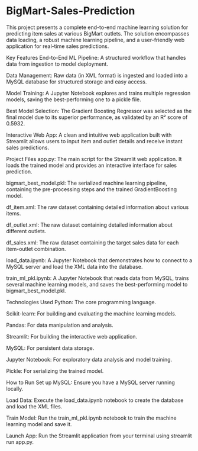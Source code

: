 # BigMart-Sales-Prediction

This project presents a complete end-to-end machine learning solution for predicting item sales at various BigMart outlets. The solution encompasses data loading, a robust machine learning pipeline, and a user-friendly web application for real-time sales predictions.

Key Features
End-to-End ML Pipeline: A structured workflow that handles data from ingestion to model deployment.

Data Management: Raw data (in XML format) is ingested and loaded into a MySQL database for structured storage and easy access.

Model Training: A Jupyter Notebook explores and trains multiple regression models, saving the best-performing one to a pickle file.

Best Model Selection: The Gradient Boosting Regressor was selected as the final model due to its superior performance, as validated by an R² score of 0.5932.

Interactive Web App: A clean and intuitive web application built with Streamlit allows users to input item and outlet details and receive instant sales predictions.

Project Files
app.py: The main script for the Streamlit web application. It loads the trained model and provides an interactive interface for sales prediction.

bigmart_best_model.pkl: The serialized machine learning pipeline, containing the pre-processing steps and the trained GradientBoosting model.

df_item.xml: The raw dataset containing detailed information about various items.

df_outlet.xml: The raw dataset containing detailed information about different outlets.

df_sales.xml: The raw dataset containing the target sales data for each item-outlet combination.

load_data.ipynb: A Jupyter Notebook that demonstrates how to connect to a MySQL server and load the XML data into the database.

train_ml_pkl.ipynb: A Jupyter Notebook that reads data from MySQL, trains several machine learning models, and saves the best-performing model to bigmart_best_model.pkl.

Technologies Used
Python: The core programming language.

Scikit-learn: For building and evaluating the machine learning models.

Pandas: For data manipulation and analysis.

Streamlit: For building the interactive web application.

MySQL: For persistent data storage.

Jupyter Notebook: For exploratory data analysis and model training.

Pickle: For serializing the trained model.

How to Run
Set up MySQL: Ensure you have a MySQL server running locally.

Load Data: Execute the load_data.ipynb notebook to create the database and load the XML files.

Train Model: Run the train_ml_pkl.ipynb notebook to train the machine learning model and save it.

Launch App: Run the Streamlit application from your terminal using streamlit run app.py.

